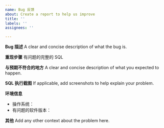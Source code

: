 ```yaml
---
name: Bug 反馈
about: Create a report to help us improve
title: ''
labels: ''
assignees: ''

---
```


**Bug 描述**
A clear and concise description of what the bug is.

**重现步骤**
有问题的完整的 SQL

**与预期不符合的地方**
A clear and concise description of what you expected to happen.

**SQL 执行截图**
If applicable, add screenshots to help explain your problem.

**环境信息**
 - 操作系统：
 - 有问题的软件版本：

**其他**
Add any other context about the problem here.
